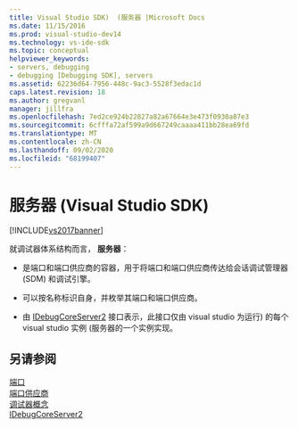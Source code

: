 ```yaml
---
title: Visual Studio SDK)  (服务器 |Microsoft Docs
ms.date: 11/15/2016
ms.prod: visual-studio-dev14
ms.technology: vs-ide-sdk
ms.topic: conceptual
helpviewer_keywords:
- servers, debugging
- debugging [Debugging SDK], servers
ms.assetid: 62236d64-7956-448c-9ac3-5528f3edac1d
caps.latest.revision: 18
ms.author: gregvanl
manager: jillfra
ms.openlocfilehash: 7ed2ce924b22827a82a67664e3e473f0930a87e3
ms.sourcegitcommit: 6cfffa72af599a9d667249caaaa411bb28ea69fd
ms.translationtype: MT
ms.contentlocale: zh-CN
ms.lasthandoff: 09/02/2020
ms.locfileid: "68199407"
---
```

# <a name="servers-visual-studio-sdk"></a>服务器 (Visual Studio SDK)
[!INCLUDE[vs2017banner](../../includes/vs2017banner.md)]

就调试器体系结构而言， **服务器**：  
  
- 是端口和端口供应商的容器，用于将端口和端口供应商传达给会话调试管理器 (SDM) 和调试引擎。  
  
- 可以按名称标识自身，并枚举其端口和端口供应商。  
  
- 由 [IDebugCoreServer2](../../extensibility/debugger/reference/idebugcoreserver2.md) 接口表示，此接口仅由 visual studio 为运行) 的每个 visual studio 实例 (服务器的一个实例实现。  
  
## <a name="see-also"></a>另请参阅  
 [端口](../../extensibility/debugger/ports.md)   
 [端口供应商](../../extensibility/debugger/port-suppliers.md)   
 [调试器概念](../../extensibility/debugger/debugger-concepts.md)   
 [IDebugCoreServer2](../../extensibility/debugger/reference/idebugcoreserver2.md)
